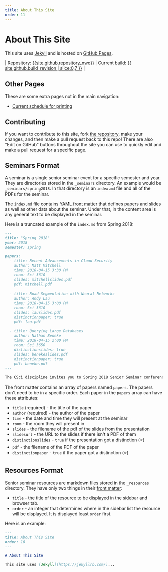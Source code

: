 ```yaml
---
title: About This Site
order: 11
---
```


# About This Site

This site uses [Jekyll](https://jekyllrb.com/) and is hosted on [GitHub Pages](https://pages.github.com/). 

| Repository: [{{site.github.repository_nwo}}]({{site.github.repository_url}}) | Current build: [{{ site.github.build_revision | slice:0,7 }}]({{site.github.repository_url}}/commit/{{site.github.build_revision}}) |

## Other Pages

These are some extra pages not in the main navigation:

- <a data-turbolinks="false" href="{{site.baseurl}}/current-schedule">Current schedule for printing</a>

## Contributing

If you want to contribute to this site, fork [the repository]({{site.github.repository_url}}), make your changes, and then make a pull request back to this repo! There are also "Edit on GitHub" buttons throughout the site you can use to quickly edit and make a pull request for a specific page.

## Seminars Format

A seminar is a single senior seminar event for a specific semester and year. They are directories stored in the `_seminars` directory. An example would be `_seminars/spring2018`. In that directory is an `index.md` file and all of the PDFs for the seminar.

The `index.md` file contains [YAML front matter](https://jekyllrb.com/docs/front-matter/) that defines papers and slides as well as other data about the seminar. Under that, in the content area is any general text to be displayed in the seminar.

Here is a truncated example of the `index.md` from Spring 2018:

```md
---
title: "Spring 2018"
year: 2018
semester: spring

papers:
  - title: Recent Advancements in Cloud Security
    author: Matt Mitchell
    time: 2018-04-15 3:30 PM
    room: Sci 3610
    slides: mitchellslides.pdf
    pdf: mitchell.pdf
     
  - title: Road Segmentation with Neural Networks
    author: Andy Lau
    time: 2018-04-15 3:00 PM
    room: Sci 3610
    slides: lauslides.pdf
    distinctionpaper: true
    pdf: lau.pdf
     
  - title: Querying Large Databases
    author: Nathan Beneke
    time: 2018-04-15 2:00 PM
    room: Sci 3650
    distinctionslides: true
    slides: benekeslides.pdf
    distinctionpaper: true
    pdf: beneke.pdf
---

The CSci discipline invites you to Spring 2018 Senior Seminar conference...
```

The front matter contains an array of papers named `papers`. The papers don't need to be in a specific order. Each paper in the `papers` array can have these attributes:
- `title` (required) - the title of the paper
- `author` (required) - the author of the paper
- `time` - the date and time they will present at the seminar
- `room` - the room they will present in
- `slides` - the filename of the pdf of the slides from the presentation
- `slidesurl` - the URL to the slides if there isn't a PDF of them
- `distinctionslides` - `true` if the presentation got a distinction (&#x2B50;)
- `pdf` - the filename of the PDF of the paper
- `distinctionpaper` - `true` if the paper got a distinction (&#x2B50;)

## Resources Format

Senior seminar resources are markdown files stored in the `_resources` directory. They have only two things in their [front matter](https://jekyllrb.com/docs/front-matter/):
- `title` - the title of the resource to be displayed in the sidebar and browser tab.
- `order` - an integer that determines where in the sidebar list the resource will be displayed. It is displayed least `order` first.

Here is an example:
```md
---
title: About This Site
order: 10
---

# About This Site

This site uses [Jekyll](https://jekyllrb.com/)...
```
